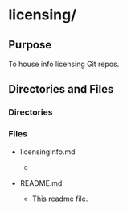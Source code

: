 # licensing/

## Purpose

To house info licensing Git repos.

## Directories and Files

### Directories

### Files

- licensingInfo.md

  -

- README.md

  - This readme file.
